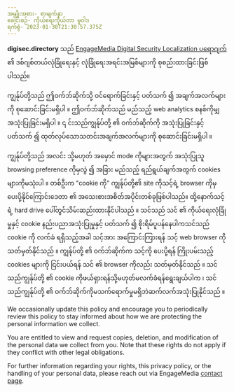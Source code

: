 ```yaml
---
အမျိုးအစား- စာမျက်နှာ
ခေါင်းစဉ်- ကိုယ်ရေးကိုယ်တာ မူဝါဒ
ရက်စွဲ- 2023-01-30T21:30:57.375Z
---
```

**digisec.directory** သည် [EngageMedia Digital Security Localization ပရောဂျက်](https://engagemedia.org/projects/localization/) ၏ ဒစ်ဂျစ်တယ်လုံခြုံရေးနှင့် လုံခြုံရေးအရင်းအမြစ်များကို စုစည်းထားခြင်းဖြစ်ပါသည်။ 

ကျွန်ုပ်တို့သည် ဤဝက်ဘ်ဆိုက်သို့ ဝင်ရောက်ခြင်းနှင့် ပတ်သက် ၍ အချက်အလက်များကို စုဆောင်းခြင်းမရှိပါ ။ ဤဝက်ဘ်ဆိုက်သည် မည်သည့် web analytics စနစ်ကိုမျှ အသုံးပြုခြင်းမရှိပါ ။ ၎ င်းသည်ကျွန်ုပ်တို့ ၏ ဝက်ဘ်ဆိုက်ကို အသုံးပြုခြင်းနှင့် ပတ်သက် ၍ ထုတ်လုပ်သောသတင်းအချက်အလက်များကို စုဆောင်းခြင်းမရှိပါ ။

ကျွန်ုပ်တို့သည် အလင်း သို့မဟုတ် အမှောင် mode ကိုများအတွက် အသုံးပြုသူ browsing preference ကိုမှလွဲ ၍ အခြား မည်သည့် ရည်ရွယ်ချက်အတွက် cookies များကိုမသုံးပါ ။ တစ်ဦးက "cookie ကို" ကျွန်ုပ်တို့၏ site ကိုသင့်ရဲ့ browser ကိုမှ ပေးပို့နိုင်ကြောင်းဒေတာ ၏ အသေးစားအစိတ်အပိုင်းတစ်ခုဖြစ်ပါသည်။ ထို့နောက်သင့်ရဲ့ hard drive ပေါ်တွင်သိမ်းဆည်းထားနိုင်ပါသည် ။ သင်သည် သင် ၏ ကိုယ်ရေးလုံခြုံမှုနှင့် cookie နည်းပညာအသုံးပြုမှုနှင့် ပတ်သက် ၍ စိုးရိမ်ပူပန်နေပါကသင်သည် cookie ကို လက်ခံ ရရှိသည့်အခါ သင့်အား အကြောင်းကြားရန် သင့် web browser ကိုသတ်မှတ်နိုင်သည် ။ ကျွန်ုပ်တို့ ၏ ဝက်ဘ်ဆိုက်က သင့်ကို ပေးပို့ရန် ကြိုးပမ်းသည့် cookies များကို ငြင်းပယ်ရန် သင် ၏ browser ကိုလည်း သတ်မှတ်နိုင်သည် ။ သင်သည်ကျွန်ုပ်တို့ ၏ cookie ကိုဖယ်ရှားရန်သို့မဟုတ်မလက်ခံရန်ရွေးချယ်ပါက ၊ သင်သည်ကျွန်ုပ်တို့ ၏ ဝက်ဘ်ဆိုက်ကိုမသက်ရောက်မှုမရှိဘဲဆက်လက်အသုံးပြုနိုင်သည် ။

We occasionally update this policy and encourage you to periodically review this policy to stay informed about how we are protecting the personal information we collect.

You are entitled to view and request copies, deletion, and modification of the personal data we collect from you. Note that these rights do not apply if they conflict with other legal obligations.

For further information regarding your rights, this privacy policy, or the handling of your personal data, please reach out via EngageMedia [contact page](https://engagemedia.org/contact/).